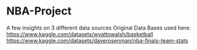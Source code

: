 # NBA-Project
A few insights on 3 different data sources
Original Data Bases used here:
https://www.kaggle.com/datasets/wyattowalsh/basketball
https://www.kaggle.com/datasets/daverosenman/nba-finals-team-stats

